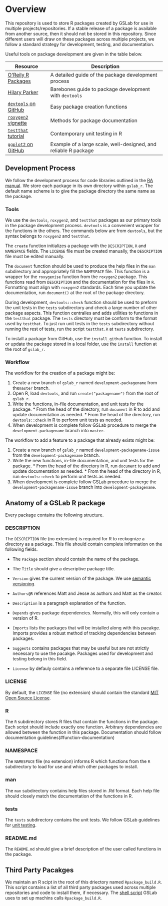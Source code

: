 # Overview

This repository is used to store R packages created by GSLab for use in multiple projects/repositories. If a stable release of a package is available from another source, then it should not be stored in this repository. Since different users will draw on these packages across multiple projects, we follow a standard strategy for development, testing, and documentation. 

Useful tools on package development are given in the table below.

| Resource | Description |
| -------- | ----------- |
| [O'Reily R Packages](http://r-pkgs.had.co.nz/) | A detailed guide of the package development process |
| [Hilary Parker](https://hilaryparker.com/2014/04/29/writing-an-r-package-from-scratch/) | Barebones guide to package development with `devtools` |
| [`devtools` on GitHub](https://github.com/hadley/devtools) | Easy package creation functions |
| [`roxygen2` vignette](https://cran.r-project.org/web/packages/roxygen2/vignettes/rd.html) | Methods for package documentation |
| [`testthat` tutorial](https://journal.r-project.org/archive/2011-1/RJournal_2011-1_Wickham.pdf) | Contemporary unit testing in R |
| [`ggplot2` on GitHub](https://github.com/hadley/ggplot2) | Example of a large scale, well-designed, and reliable R package |

## Development Process

We follow the development process for code libraries outlined in the [RA manual](https://github.com/gslab-econ/admin/wiki/Version-Control). We store each package in its own directory within `gslab_r`. The default name scheme is to give the package directory the same name as the package. 

### Tools

We use the `devtools`, `roxygen2`, and `testthat` packages as our primary tools in the package development process. `devtools` is a convenient wrapper for the functions in the others. The commands below are from `devtools`, but the syntax belongs to `roxygen2` and `testthat`.

The `create` function initializes a package with the `DESCRIPTION`, `R` and `NAMESPACE` fields. The `LICENSE` file must be created manually, the `DESCRIPTION` file must be edited manually.

The `document` function should be used to produce the help files in the `man` subdirectory and appropriately fill the `NAMESPACE` file. This function is a wrapper for the `roxygenise` function from the `roxygen2` package. This functions read from `DESCRIPTION` and the documentation for the files in `R`. Formatting must align with `roxygen2` standards. Each time you update the documentation, run `document()` at the root of the package directory.

During development, `devtools::check` function should be used to preform the unit tests in the `tests` subdirectory and check a large number of other package aspects. This function centralies and adds utilities to functions in the `testthat` package. The `tests` directory must be conform to the format used by `testthat`. To just run unit tests in the `tests` subdirectory without running the rest of tests, run the script `testthat.R` at `tests` subdirectory.

To install a package from GitHub, use the `install_github` function. To install or update the package stored in a local folder, use the `install` function at the root of `gslab_r`.

### Workflow

The workflow for the creation of a package might be:
  1. Create a new branch of `gslab_r` named `development-packagename` from the`master` branch.
  2. Open R, load `devtools`, and run `create("packagename")` from the root of `gslab_r`.
  3. Write the functions, in-file documentation, and unit tests for the package.
    *  From the head of the directory, run `document` in R to add and update documentation as needed. 
    *  From the head of the directory, run `devtools::check` in R to perform unit tests as needed.
  4. When development is complete follow GSLab procedure to merge the `development-packagename` branch into `master`.

The workflow to add a feature to a package that already exists might be:
  1. Create a new branch of `gslab_r` named `development-packagename-issue` from the `development-packagename` branch.
  3. Write the new functions, in-file documentation, and unit tests for the package.
    *  From the head of the directory in R, run `document` to add and update documentation as needed. 
    *  From the head of the directory in R, run `devtools::check` to perform unit tests as needed.
  4. When development is complete follow GSLab procedure to merge the `development-packagename-issue` branch into `development-packagename`.

##  Anatomy of a GSLab R package

Every package contains the following structure.

### DESCRIPTION

The `DESCRIPTION` file (no extension) is required for R to reckognize a directory as a package. This file should contain complete information on the following fields. 

*  The `Package` section should contain the name of the package. 

*  The `Title` should give a descriptive package title.

*  `Version` gives the current version of the package. We use [semantic versioning](http://semver.org/).

*  `Authors@R` references Matt and Jesse as authors and Matt as the creator.

*  `Description` is a paragraph explanation of the function.

*  `Depends` gives package dependencies. Normally, this will only contain a version of R.

*  `Imports` lists the packages that will be installed along with this pacakge. Imports provides a robust method of tracking dependencies between packages.

*  `Suggests` contains packages that may be useful but are not strictly necessary to use the pacakge. Packages used for development and testing belong in this field.

*  `License` by defauly contains a reference to a separate file LICENSE file.

### LICENSE

By default, the `LICENSE` file (no extension) should contain the standard [MIT Open Source License](https://opensource.org/licenses/MIT). 

### R 

The `R` subdirectory stores R files that contain the functions in the package. Each script should include exactly one function. Arbitrary dependencies are allowed between the function in this package. Documentation should follow documentation guidelines(#function-documentation)

### NAMESPACE

The `NAMESPACE` file (no extension) informs R which functions from the `R` subdirectory to load for use and which other packages to install.

### man

The `man` subdirectory contains help files stored in .Rd format. Each help file should closely match the documentation of the functions in R.

### tests

The `tests` subdirectory contains the unit tests. We follow GSLab guidelines for [unit testing](https://github.com/gslab-econ/admin/wiki/Unit-Testing). 

### README.md

The `README.md` should give a brief description of the user called functions in the package. 

## Third Party Pacakges

We maintain an R scipt in the root of this driectory named `Rpackage_build.R`. This script contains a list of all third party packages used across multiple repositories and code to install them, if necessary. The [shell script](https://github.com/gslab-econ/admin/tree/master/computer-build-sheet) GSLab uses to set up machins calls `Rpackage_build.R`.

